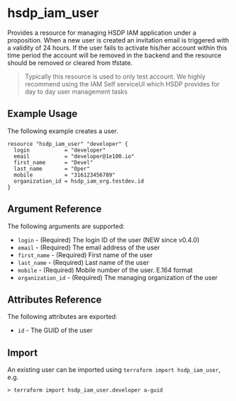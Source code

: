 # hsdp_iam_user
Provides a resource for managing HSDP IAM application under a proposition. When a new user is created an invitation email is triggered with a validity of 24 hours. If the user fails to activate his/her account within this time period the account will be removed in the backend and the resource should be removed or cleared from tfstate.

>Typically this resource is used to only test account. We highly recommend using the IAM Self serviceUI which HSDP provides for day to day user management tasks


## Example Usage

The following example creates a user. 

```hcl
resource "hsdp_iam_user" "developer" {
  login           = "developer"
  email           = "developer@1e100.io"
  first_name      = "Devel"
  last_name       = "Oper"
  mobile          = "316123456789"
  organization_id = hsdp_iam_org.testdev.id
}
```

## Argument Reference

The following arguments are supported:

* `login` - (Required) The login ID of the user (NEW since v0.4.0)
* `email` - (Required) The email address of the user
* `first_name` - (Required) First name of the user
* `last_name` - (Required) Last name of the user
* `mobile` - (Required) Mobile number of the user. E.164 format
* `organization_id` - (Required) The managing organization of the user

## Attributes Reference

The following attributes are exported:

* `id` - The GUID of the user

## Import

An existing user can be imported using `terraform import hsdp_iam_user`, e.g.

```shell
> terraform import hsdp_iam_user.developer a-guid
```

